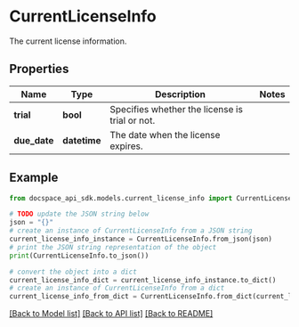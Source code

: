 # CurrentLicenseInfo
The current license information.

## Properties

Name | Type | Description | Notes
------------ | ------------- | ------------- | -------------
**trial** | **bool** | Specifies whether the license is trial or not. | 
**due_date** | **datetime** | The date when the license expires. | 

## Example

```python
from docspace_api_sdk.models.current_license_info import CurrentLicenseInfo

# TODO update the JSON string below
json = "{}"
# create an instance of CurrentLicenseInfo from a JSON string
current_license_info_instance = CurrentLicenseInfo.from_json(json)
# print the JSON string representation of the object
print(CurrentLicenseInfo.to_json())

# convert the object into a dict
current_license_info_dict = current_license_info_instance.to_dict()
# create an instance of CurrentLicenseInfo from a dict
current_license_info_from_dict = CurrentLicenseInfo.from_dict(current_license_info_dict)
```
[[Back to Model list]](../README.md#documentation-for-models) [[Back to API list]](../README.md#documentation-for-api-endpoints) [[Back to README]](../README.md)


